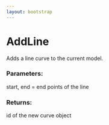 ```yaml
---
layout: bootstrap
---
```


# AddLine

Adds a line curve to the current model.
        

### Parameters:

start, end = end points of the line
        

### Returns:


id of the new curve object
        
